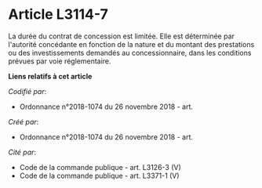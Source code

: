 # Article L3114-7

La durée du contrat de concession est limitée. Elle est déterminée par l'autorité concédante en fonction de la nature et du
montant des prestations ou des investissements demandés au concessionnaire, dans les conditions prévues par voie
réglementaire.

**Liens relatifs à cet article**

_Codifié par_:

  - Ordonnance n°2018-1074 du 26 novembre 2018 - art.

_Créé par_:

  - Ordonnance n°2018-1074 du 26 novembre 2018 - art.

_Cité par_:

  - Code de la commande publique - art. L3126-3 (V)
  - Code de la commande publique - art. L3371-1 (V)
